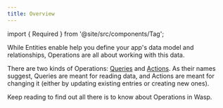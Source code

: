 ```yaml
---
title: Overview
---
```


import { Required } from '@site/src/components/Tag';

While Entities enable help you define your app's data model and relationships, Operations are all about working with this data.

There are two kinds of Operations: [Queries](/docs/data-model/operations/queries.md) and [Actions](/docs/data-model/operations/actions.md). As their names suggest,
Queries are meant for reading data, and Actions are meant for changing it (either by updating existing entries or creating new ones).

Keep reading to find out all there is to know about Operations in Wasp.
